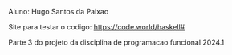 Aluno: Hugo Santos da Paixao

Site para testar o codigo: https://code.world/haskell#

Parte 3 do projeto da disciplina de programacao funcional 2024.1
